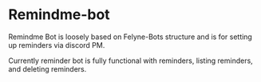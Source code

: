 # Remindme-bot

Remindme Bot is loosely based on Felyne-Bots structure and is for setting up reminders via discord PM. 

Currently reminder bot is fully functional with reminders, listing reminders, and deleting reminders.
